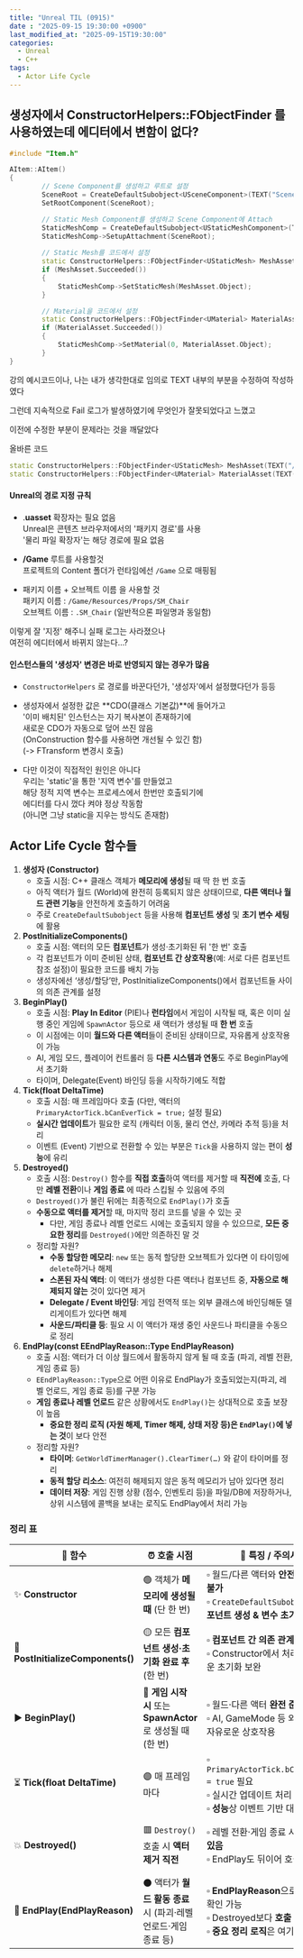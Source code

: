```yaml
---
title: "Unreal TIL (0915)"
date : "2025-09-15 19:30:00 +0900"
last_modified_at: "2025-09-15T19:30:00"
categories:
  - Unreal
  - C++
tags:
  - Actor Life Cycle
---
```


## 생성자에서 ConstructorHelpers::FObjectFinder 를 사용하였는데 에디터에서 변함이 없다?

```cpp
#include "Item.h"

AItem::AItem()
{
		// Scene Component를 생성하고 루트로 설정
		SceneRoot = CreateDefaultSubobject<USceneComponent>(TEXT("SceneRoot"));
		SetRootComponent(SceneRoot);

		// Static Mesh Component를 생성하고 Scene Component에 Attach
		StaticMeshComp = CreateDefaultSubobject<UStaticMeshComponent>(TEXT("StaticMesh"));
		StaticMeshComp->SetupAttachment(SceneRoot);
		
		// Static Mesh를 코드에서 설정
		static ConstructorHelpers::FObjectFinder<UStaticMesh> MeshAsset(TEXT("/Resources/Props/SM_Chair"));
		if (MeshAsset.Succeeded())
		{
			StaticMeshComp->SetStaticMesh(MeshAsset.Object);
		}

		// Material을 코드에서 설정
		static ConstructorHelpers::FObjectFinder<UMaterial> MaterialAsset(TEXT("/Resources/Materials/M_Metal_Gold"));
		if (MaterialAsset.Succeeded())
		{
			StaticMeshComp->SetMaterial(0, MaterialAsset.Object);
		}
}
```

강의 예시코드이나, 나는 내가 생각한대로 임의로 TEXT 내부의 부분을 수정하여 작성하였다<br>

그런데 지속적으로 Fail 로그가 발생하였기에 무엇인가 잘못되었다고 느꼈고<br>

이전에 수정한 부분이 문제라는 것을 깨달았다<br>

올바른 코드<br>

```cpp
static ConstructorHelpers::FObjectFinder<UStaticMesh> MeshAsset(TEXT("/Game/Resources/Props/SM_Chair.SM_Chair"));
static ConstructorHelpers::FObjectFinder<UMaterial> MaterialAsset(TEXT("/Game/Resources/Materials/M_Metal_Gold.M_Metal_Gold"));
```

#### Unreal의 경로 지정 규칙

- .**uasset** 확장자는 필요 없음<br>
  Unreal은 콘텐츠 브라우저에서의 '패키지 경로'를 사용<br>
  '물리 파일 확장자'는 해당 경로에 필요 없음<br>

- **/Game** 루트를 사용할것<br>
  프로젝트의 Content 폴더가 런타임에선 `/Game` 으로 매핑됨<br>

- 패키지 이름 + 오브젝트 이름 을 사용할 것<br>
  패키지 이름 : `/Game/Resources/Props/SM_Chair` <br>
  오브젝트 이름 : `.SM_Chair` (일반적으론 파일명과 동일함)<br>


이렇게 잘 '지정' 해주니 실패 로그는 사라졌으나<br>
여전히 에디터에서 바뀌지 않는다...?<br>

#### 인스턴스들의 '생성자' 변경은 바로 반영되지 않는 경우가 많음

- `ConstructorHelpers` 로 경로를 바꾼다던가, '생성자'에서 설정했다던가 등등<br>

- 생성자에서 설정한 값은 **CDO(클래스 기본값)**에 들어가고<br>
  '이미 배치된' 인스턴스는 자기 복사본이 존재하기에<br>
  새로운 CDO가 자동으로 덮어 쓰진 않음<br>
  (OnConstruction 함수를 사용하면 개선될 수 있긴 함)<br>
  (-> FTransform 변경시 호출)<br>

- 다만 이것이 직접적인 원인은 아니다<br>
  우리는 'static'을 통한 '지역 변수'를 만들었고<br>
  해당 정적 지역 변수는 프로세스에서 한번만 호출되기에<br>
  에디터를 다시 껐다 켜야 정상 작동함<br>
  (아니면 그냥 static을 지우는 방식도 존재함)<br>


## Actor Life Cycle 함수들

1. **생성자 (Constructor)**<br>
    - 호출 시점: C++ 클래스 객체가 **메모리에 생성**될 때 딱 한 번 호출<br>
    - 아직 액터가 월드 (World)에 완전히 등록되지 않은 상태이므로, **다른 액터나 월드 관련 기능**을 안전하게 호출하기 어려움<br>
    - 주로 `CreateDefaultSubobject` 등을 사용해 **컴포넌트 생성** 및 **초기 변수 세팅**에 활용<br>
2. **PostInitializeComponents()**<br>
    - 호출 시점: 액터의 모든 **컴포넌트**가 생성·초기화된 뒤 '한 번' 호출<br>
    - 각 컴포넌트가 이미 준비된 상태, **컴포넌트 간 상호작용**(예: 서로 다른 컴포넌트 참조 설정)이 필요한 코드를 배치 가능<br>
    - 생성자에선 ‘생성/할당’만, PostInitializeComponents()에서 컴포넌트들 사이의 의존 관계를 설정<br>
3. **BeginPlay()**<br>
    - 호출 시점: **Play In Editor** (PIE)나 **런타임**에서 게임이 시작될 때, 혹은 이미 실행 중인 게임에 `SpawnActor` 등으로 새 액터가 생성될 때 **한 번** 호출<br>
    - 이 시점에는 이미 **월드와 다른 액터**들이 준비된 상태이므로, 자유롭게 상호작용이 가능<br>
    - AI, 게임 모드, 플레이어 컨트롤러 등 **다른 시스템과 연동**도 주로 BeginPlay에서 초기화<br>
    - 타이머, Delegate(Event) 바인딩 등을 시작하기에도 적합<br>
4. **Tick(float DeltaTime)**<br>
    - 호출 시점: 매 프레임마다 호출 (다만, 액터의 `PrimaryActorTick.bCanEverTick = true;` 설정 필요)<br>
    - **실시간 업데이트**가 필요한 로직 (캐릭터 이동, 물리 연산, 카메라 추적 등)을 처리<br>
    - 이벤트 (Event) 기반으로 전환할 수 있는 부분은 `Tick`을 사용하지 않는 편이 **성능**에 유리<br>
5. **Destroyed()**
    - 호출 시점: `Destroy()` 함수를 **직접 호출**하여 액터를 제거할 때 **직전에** 호출, 다만 **레벨 전환**이나 **게임 종료** 에 따라 스킵될 수 있음에 주의<br>
    - `Destroyed()`가 불린 뒤에는 최종적으로 `EndPlay()`가 호출<br>
    - **수동으로 액터를 제거**할 때, 마지막 정리 코드를 넣을 수 있는 곳<br>
        - 다만, 게임 종료나 레벨 언로드 시에는 호출되지 않을 수 있으므로, **모든 중요한 정리**를 `Destroyed()`에만 의존하진 말 것<br>
    - 정리할 자원?
        - **수동 할당한 메모리**: `new` 또는 동적 할당한 오브젝트가 있다면 이 타이밍에 `delete`하거나 해제<br>
        - **스폰된 자식 액터**: 이 액터가 생성한 다른 액터나 컴포넌트 중, **자동으로 해제되지 않는** 것이 있다면 제거<br>
        - **Delegate / Event 바인딩**: 게임 전역적 또는 외부 클래스에 바인딩해둔 델리게이트가 있다면 해제<br>
        - **사운드/파티클 등**: 필요 시 이 액터가 재생 중인 사운드나 파티클을 수동으로 정리<br>
6. **EndPlay(const EEndPlayReason::Type EndPlayReason)**
    - 호출 시점: 액터가 더 이상 월드에서 활동하지 않게 될 때 호출 (파괴, 레벨 전환, 게임 종료 등)<br>
    - `EEndPlayReason::Type`으로 어떤 이유로 EndPlay가 호출되었는지(파괴, 레벨 언로드, 게임 종료 등)를 구분 가능<br>
    - **게임 종료나 레벨 언로드** 같은 상황에서도 `EndPlay()`는 상대적으로 호출 보장이 높음<br>
        - **중요한 정리 로직 (자원 해제, Timer 해제, 상태 저장 등)은 `EndPlay()`에 넣는 것**이 보다 안전<br>
    - 정리할 자원?<br>
        - **타이머**: `GetWorldTimerManager().ClearTimer(…)` 와 같이 타이머를 정리<br>
        - **동적 할당 리소스**: 여전히 해제되지 않은 동적 메모리가 남아 있다면 정리<br>
        - **데이터 저장**: 게임 진행 상황 (점수, 인벤토리 등)을 파일/DB에 저장하거나, 상위 시스템에 콜백을 보내는 로직도 EndPlay에서 처리 가능<br>


### 정리 표

| 🌟 **함수**                         | ⏰ **호출 시점**                                   | 🔎 **특징 / 주의사항**                                                                             | 🛠 **주요 작업 예시**                                                              |
| --------------------------------- | --------------------------------------------- | -------------------------------------------------------------------------------------------- | ---------------------------------------------------------------------------- |
| ✨ **Constructor**                 | 🟢 객체가 **메모리에 생성될 때** (단 한 번)                 | ▫ 월드/다른 액터와 **안전한 상호작용 불가**<br>▫ `CreateDefaultSubobject`로 **컴포넌트 생성 & 변수 초기화**              | ▫ 컴포넌트 생성 (`CreateDefaultSubobject`)<br>▫ 멤버 변수 기본값 설정                       |
| 🔧 **PostInitializeComponents()** | 🟡 모든 **컴포넌트 생성·초기화 완료 후** (한 번)              | ▫ **컴포넌트 간 의존 관계** 설정 가능<br>▫ Constructor에서 처리하기 어려운 초기화 보완                                  | ▫ 서로 다른 컴포넌트 참조 연결<br>▫ 복잡한 초기화 로직 배치                                        |
| ▶ **BeginPlay()**                 | 🔵 **게임 시작 시** 또는 **SpawnActor**로 생성될 때 (한 번) | ▫ 월드·다른 액터 **완전 준비 상태**<br>▫ AI, GameMode 등 외부 시스템과 자유로운 상호작용                                | ▫ 타이머/델리게이트 바인딩<br>▫ AI 초기화, 시스템 연동<br>▫ UI·사운드 등 실행                         |
| ⏳ **Tick(float DeltaTime)**       | 🟣 매 프레임마다                                    | ▫ `PrimaryActorTick.bCanEverTick = true` 필요<br>▫ 실시간 업데이트 처리<br>▫ **성능**상 이벤트 기반 대체 고려       | ▫ 이동·물리 연산<br>▫ 카메라 추적, 애니메이션 보간                                             |
| 💥 **Destroyed()**                | 🟥 `Destroy()` 호출 시 **액터 제거 직전**              | ▫ 레벨 전환·게임 종료 시 **생략될 수 있음**<br>▫ EndPlay도 뒤이어 호출됨                                           | ▫ 수동 할당 메모리 해제<br>▫ 자식 액터/컴포넌트 제거<br>▫ 델리게이트/이벤트 해제<br>▫ 사운드·파티클 정리          |
| 🛑 **EndPlay(EndPlayReason)**     | ⚫ 액터가 **월드 활동 종료** 시 (파괴·레벨 언로드·게임 종료 등)      | ▫ **EndPlayReason**으로 종료 원인 확인 가능<br>▫ Destroyed보다 **호출 보장도 높음**<br>▫ **중요 정리 로직**은 여기 배치 권장 | ▫ 타이머 해제 (`ClearTimer`)<br>▫ 동적 리소스/메모리 해제<br>▫ 게임 데이터 저장<br>▫ 상위 시스템에 상태 콜백 |


